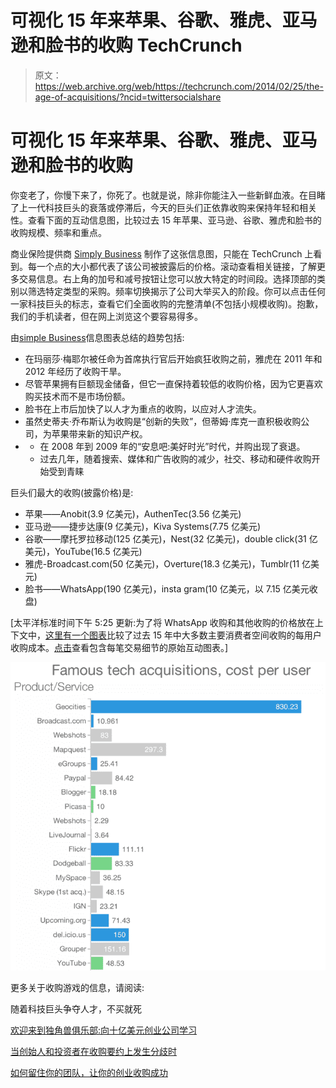 # 可视化 15 年来苹果、谷歌、雅虎、亚马逊和脸书的收购 TechCrunch

> 原文：<https://web.archive.org/web/https://techcrunch.com/2014/02/25/the-age-of-acquisitions/?ncid=twittersocialshare>

# 可视化 15 年来苹果、谷歌、雅虎、亚马逊和脸书的收购

你变老了，你慢下来了，你死了。也就是说，除非你能注入一些新鲜血液。在目睹了上一代科技巨头的衰落或停滞后，今天的巨头们正依靠收购来保持年轻和相关性。查看下面的互动信息图，比较过去 15 年苹果、亚马逊、谷歌、雅虎和脸书的收购规模、频率和重点。

商业保险提供商 [Simply Business](https://web.archive.org/web/20221225220029/http://www.simplybusiness.co.uk/) 制作了这张信息图，只能在 TechCrunch 上看到。每一个点的大小都代表了该公司被披露后的价格。滚动查看相关链接，了解更多交易信息。右上角的加号和减号按钮让您可以放大特定的时间段。选择顶部的类别以筛选特定类型的采购。频率切换揭示了公司大举买入的阶段。你可以点击任何一家科技巨头的标志，查看它们全面收购的完整清单(不包括小规模收购)。抱歉，我们的手机读者，但在网上浏览这个要容易得多。

由[simple Business](https://web.archive.org/web/20221225220029/http://www.simplybusiness.co.uk/)信息图表总结的趋势包括:

*   在玛丽莎·梅耶尔被任命为首席执行官后开始疯狂收购之前，雅虎在 2011 年和 2012 年经历了收购干旱。
*   尽管苹果拥有巨额现金储备，但它一直保持着较低的收购价格，因为它更喜欢购买技术而不是市场份额。
*   脸书在上市后加快了以人才为重点的收购，以应对人才流失。
*   虽然史蒂夫·乔布斯认为收购是“创新的失败”，但蒂姆·库克一直积极收购公司，为苹果带来新的知识产权。
*   *   在 2008 年到 2009 年的“安息吧:美好时光”时代，并购出现了衰退。
    *   过去几年，随着搜索、媒体和广告收购的减少，社交、移动和硬件收购开始受到青睐

巨头们最大的收购(披露价格)是:

*   苹果——Anobit(3.9 亿美元)，AuthenTec(3.56 亿美元)
*   亚马逊——捷步达康(9 亿美元)，Kiva Systems(7.75 亿美元)
*   谷歌——摩托罗拉移动(125 亿美元)，Nest(32 亿美元)，double click(31 亿美元)，YouTube(16.5 亿美元)
*   雅虎-Broadcast.com(50 亿美元)，Overture(18.3 亿美元)，Tumblr(11 亿美元)
*   脸书——WhatsApp(190 亿美元)，insta gram(10 亿美元，以 7.15 亿美元收盘)

[太平洋标准时间下午 5:25 更新:为了将 WhatsApp 收购和其他收购的价格放在上下文中，[这里有一个图表](https://web.archive.org/web/20221225220029/https://public.brightside.io/v1/chart/ece4947eb29375535376ca212578cf78)比较了过去 15 年中大多数主要消费者空间收购的每用户收购成本。[点击](https://web.archive.org/web/20221225220029/https://public.brightside.io/v1/chart/ece4947eb29375535376ca212578cf78)查看包含每笔交易细节的原始互动图表。]

![Acquisition Cost Per User top](img/697b4beeb6890ec05b24b1060e5544ba.png)


更多关于收购游戏的信息，请阅读:

随着科技巨头争夺人才，不买就死

[欢迎来到独角兽俱乐部:向十亿美元创业公司学习](https://web.archive.org/web/20221225220029/https://techcrunch.com/2013/11/02/welcome-to-the-unicorn-club/)

[当创始人和投资者在收购要约上发生分歧时](https://web.archive.org/web/20221225220029/https://techcrunch.com/2014/02/22/when-founders-and-investors-split-over-an-acquisition-offer/)

[如何留住你的团队，让你的创业收购成功](https://web.archive.org/web/20221225220029/https://techcrunch.com/2014/02/08/kristian-segerstrale-how-to-keep-your-team-and-make-your-startup-acquisition-succeed/)
